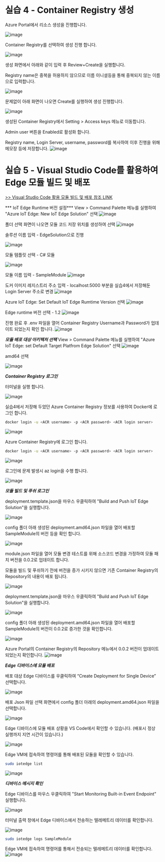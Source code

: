 # 실습 4 - Container Registry 생성
Azure Portal에서 리소스 생성을 진행합니다.

![image](https://user-images.githubusercontent.com/14192817/139304897-7b9da569-2b93-447e-b1a1-376994bc1693.png)

Container Registry를 선택하여 생성 진행 합니다.

![image](https://user-images.githubusercontent.com/14192817/139304856-8a50c553-2e40-4f3e-8215-6ccf58fcd9ef.png)

생성 화면에서 아래와 같이 입력 후 Review+Create을 실행합니다.

Registry name은 중복을 허용하지 않으므로 이름 이니셜등을 통해 중복되지 않는 이름으로 입력합니다.

![image](https://user-images.githubusercontent.com/14192817/139305000-612e5cda-0d09-4900-aaaf-eaca5ca37bea.png)

문제없이 아래 화면이 나오면 Create를 실행하여 생성 진행합니다.

![image](https://user-images.githubusercontent.com/14192817/139305178-953c16b3-c63c-4b7a-9e87-431ee8c4c1a4.png)

생성된 Container Registry에서 Setting > Access keys 메뉴로 이동합니다.

Admin user 버튼을 Enabled로 활성화 합니다.

Registry name, Login Server, username, password를 복사하여 이후 진행을 위해 메모장 등에 저장합니다.
![image](https://user-images.githubusercontent.com/14192817/139305379-79f01811-b73a-40cb-829c-a6ff35ec6874.png)


# 실습 5 - Visual Studio Code를 활용하여 Edge 모듈 빌드 및 배포
[>> Visual Studio Code 활용 모듈 빌드 및 배포 참조 LINK](https://docs.microsoft.com/ko-kr/azure/iot-edge/tutorial-develop-for-linux?view=iotedge-2020-11#set-up-vs-code-and-tools)

*** IoT Edge Runtime 버전 설정***
View > Command Palette 메뉴를 실행하여 "Azure IoT Edge: New IoT Edge Solution" 선택
![image](https://user-images.githubusercontent.com/14192817/139306052-352ed5c0-8682-4662-9da0-a930ad4584a4.png)

폴더 선택 화면이 나오면 모듈 코드 저장 위치를 생성하여 선택
![image](https://user-images.githubusercontent.com/14192817/139306503-67f4759b-097d-4777-b35d-fe0d882031cd.png)

솔루션 이름 입력 - EdgeSolution으로 진행

![image](https://user-images.githubusercontent.com/14192817/139306534-bf4ac014-2145-4603-983e-bf2f17e01a60.png)

모듈 템플릿 선택 - C# 모듈

![image](https://user-images.githubusercontent.com/14192817/139306637-faae9446-ae65-47d7-825f-3b1955f8b76f.png)

모듈 이름 입력 - SampleModule
![image](https://user-images.githubusercontent.com/14192817/139306695-b0a82987-166f-4c1e-9378-007e8dc76b54.png)

도커 이미지 레지스트리 주소 입력 - localhost:5000 부분을 실습4에서 저장해둔 Login Server 주소로 변경
![image](https://user-images.githubusercontent.com/14192817/139306795-00f3d782-ebb3-4f4a-b4c0-fa59d2553ac9.png)

Azure IoT Edge: Set Default IoT Edge Rumtime Version 선택
![image](https://user-images.githubusercontent.com/14192817/139306966-aa018d63-6b0e-4b55-858c-cf9b25372ffb.png)

Edge runtime 버전 선택 - 1.2
![image](https://user-images.githubusercontent.com/14192817/139307237-d6d1f7f2-8eb9-4cf2-936b-febf79a26b9d.png)

진행 완료 후 .env 파일을 열어 Container Registry Username과 Password가 업데이트 되었는지 확인 합니다.
![image](https://user-images.githubusercontent.com/14192817/139307323-3777d53e-287b-47ea-920c-55609767a1d0.png)

***모듈 배포 대상 아키텍처 선택***
View > Command Palette 메뉴를 실행하여 "Azure IoT Edge: set Default Target Platfrom Edge Solution" 선택
![image](https://user-images.githubusercontent.com/14192817/139307597-8db0df62-4ce7-4439-ab7a-ae0abf8e1d1a.png)

amd64 선택

![image](https://user-images.githubusercontent.com/14192817/139307683-b6390720-4057-4013-a485-1e6afac02c49.png)

***Container Registry 로그인***

터미널을 실행 합니다.

![image](https://user-images.githubusercontent.com/14192817/139307740-96cff238-6107-46b6-a620-51ef809075b3.png)


실습4에서 저장해 두었던 Azure Container Registry 정보를 사용하여 Docker에 로그인 합니다.
```bash
docker login -u <ACR username> -p <ACR password> <ACR login server>
```
![image](https://user-images.githubusercontent.com/14192817/139308088-68034a7a-688c-4dbe-93f8-0b631e76ed9b.png)

Azure Container Registry에 로그인 합니다.
```bash
docker login -u <ACR username> -p <ACR password> <ACR login server>
```
![image](https://user-images.githubusercontent.com/14192817/139308747-5638680d-98e6-4356-9ea1-3564ffe03030.png)

로그인에 문제 발생시 az login을 수행 합니다.

![image](https://user-images.githubusercontent.com/14192817/139308583-d7a831c2-077c-4cd2-930e-8303a5c4a641.png)


***모듈 빌드 및 푸쉬 로그인***

deployment.template.json을 마우스 우클릭하여 "Build and Push IoT Edge Solution"을 실행합니다.

![image](https://user-images.githubusercontent.com/14192817/139308957-927b4a66-47d7-4e9a-a730-6fa6755d9474.png)

config 폴더 아래 생성된 deployment.amd64.json 파일을 열어 배포할 SampleModule의 버전 등을 확인 합니다.

![image](https://user-images.githubusercontent.com/14192817/139309055-8f8c18bd-b850-4144-9a6f-b2ea6da5c93d.png)

module.json 파일을 열어 모듈 변경 테스트를 위해 소스코드 변경을 가정하여 모듈 패치 버전을 0.0.2로 업데이트 합니다.

모듈을 빌드 및 푸쉬하기 전에 버전을 증가 시키지 않으면 기존 Container Registry의 Repository의 내용이 배포 됩니다.

![image](https://user-images.githubusercontent.com/14192817/139310100-a9dbf2ee-50e5-4db5-b949-fc178d477a1a.png)

deployment.template.json을 마우스 우클릭하여 "Build and Push IoT Edge Solution"을 실행합니다.

![image](https://user-images.githubusercontent.com/14192817/139310184-a244fdb5-c8e5-4d77-a924-662530a005dd.png)

config 폴더 아래 생성된 deployment.amd64.json 파일을 열어 배포할 SampleModule의 버전이 0.0.2로 증가한 것을 확인합니다.

![image](https://user-images.githubusercontent.com/14192817/139310226-d910d529-68d1-447f-90a5-222dbdfbd9dc.png)

Azure Portal의 Container Registry의 Repository 메뉴에서 0.0.2 버전이 업데이트 되었는지 확인합니다.
![image](https://user-images.githubusercontent.com/14192817/139310300-fedea816-81fb-49ba-b080-e96b841e1da4.png)


***Edge 디바이스에 모듈 배포***

배포 대상 Edge 디바이스를 우클릭하여 “Create Deployment for Single Device” 선택합니다.

![image](https://user-images.githubusercontent.com/14192817/139310537-60745e57-08c3-4b85-a553-ca06f9cf278f.png)

배포 Json 파일 선택 화면에서 config 폴더 아래의 deployment.amd64.json 파일을 선택합니다.

![image](https://user-images.githubusercontent.com/14192817/139310577-f6bbe9c9-ba5b-4909-b05f-8172273a8cf7.png)

Edge 디바이스에 모듈 배포 상황을 VS Code에서 확인할 수 있습니다. (배포시 정상 실행까지 지연 시간이 있습니다.)

![image](https://user-images.githubusercontent.com/14192817/139310820-952fefc2-dc50-4468-8464-ffd65185d3e9.png)

Edge VM에 접속하여 명령어를 통해 배포된 모듈을 확인할 수 있습니다.
```bash
sudo iotedge list
```
![image](https://user-images.githubusercontent.com/14192817/139310949-a80761ad-67e8-46d1-830c-d9ce4ce85a45.png)


***디바이스 메시지 확인***

Edge 디바이스를 마우스 우클릭하여 "Start Monitoring Built-in Event Endpoint" 실행합니다.

![image](https://user-images.githubusercontent.com/14192817/139311278-019a4633-d26d-47be-9d12-c9cae5be0059.png)

터미널 출력 창에서 Edge 디바이스에서 전송하는 텔레메트리 데이터를 확인합니다.

![image](https://user-images.githubusercontent.com/14192817/139311399-a4603ad5-a5db-4814-a64a-910734639d41.png)
```bash
sudo iotedge logs SampleModule
```
Edge VM에 접속하여 명령어를 통해서 전송되는 텔레메트리 데이터를 확인합니다.
![image](https://user-images.githubusercontent.com/14192817/139311478-784ffa95-bd56-472a-9530-eaadea2ee2b4.png)
